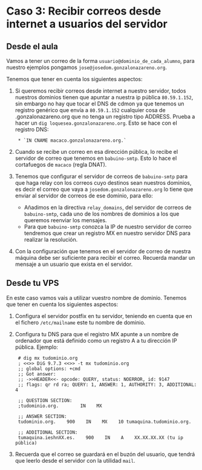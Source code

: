 # Caso 3: Recibir correos desde internet a usuarios del servidor

## Desde el aula

Vamos a tener un correo de la forma `usuario@dominio_de_cada_alumno`, para nuestro ejemplos pongamos `jose@josedom.gonzalonazareno.org`.

Tenemos que tener en cuenta los siguientes aspectos:

1. Si queremos recibir correos desde internet a nuestro servidor, todos nuestros dominios tienen que apuntar a nuestra ip pública `80.59.1.152`, sin embargo no hay que tocar el DNS de cdmon ya que tenemos un registro genérico que envía a `80.59.1.152` cualquier cosa de .gonzalonazareno.org que no tenga un registro tipo ADDRESS. Prueba a hacer un ``dig loquesea.gonzalonazareno.org``. Esto se hace con el registro DNS:

		* `IN CNAME macaco.gonzalonazareno.org.`

2. Cuando se recibe un correo en esa dirección pública, lo recibe el servidor de correo que tenemos en `babuino-smtp`. Esto lo hace el cortafuegos de `macaco` (regla DNAT).
3. Tenemos que configurar el servidor de correos de `babuino-smtp` para que haga relay con los correos cuyo destinos sean nuestros dominios, es decir el correo que vaya a `josedom.gonzalonazareno.org` lo tiene que enviar al servidor de correos de ese dominio, para ello:
    * Añadimos en la directiva `relay_domains`, del servidor de correos de `babuino-smtp`, cada uno de los nombres de dominios a los que queremos reenviar los mensajes.
    * Para que `babuino-smtp` conozca la IP de nuestro servidor de correo tendremos que crear un registro MX en nuestro servidor DNS  para realizar la resolución.
4. Con la configuración que tenemos en el servidor de correo de nuestra máquina debe ser suficiente para recibir el correo. Recuerda mandar un mensaje a un usuario que exista en el servidor.

##  Desde tu VPS

En este caso vamos vais a utilizar vuestro nombre de dominio. Tenemos que tener en cuenta los siguientes aspectos:

1. Configura el servidor postfix en tu servidor, teniendo en cuenta que en el fichero `/etc/mailname` este tu nombre de dominio.
2. Configura tu DNS para que el registro MX apunte a un nombre de ordenador que está definido como un registro A a tu dirección IP pública. Ejemplo:

		# dig mx tudominio.org
		; <<>> DiG 9.7.3 <<>> -t mx tudominio.org
		;; global options: +cmd
		;; Got answer:
		;; ->>HEADER<<- opcode: QUERY, status: NOERROR, id: 9147
		;; flags: qr rd ra; QUERY: 1, ANSWER: 1, AUTHORITY: 3, ADDITIONAL: 4		

		;; QUESTION SECTION:
		;tudominio.org.        IN    MX		

		;; ANSWER SECTION:
		tudominio.org.    900    IN    MX    10 tumaquina.tudominio.org.		

		;; ADDITIONAL SECTION:
		tumaquina.ieshnXX.es.    900    IN    A    XX.XX.XX.XX (tu ip pública)

3. Recuerda que el correo se guardará en el buzón del usuario, que tendrá que leerlo desde el servidor con la utilidad `mail`.
